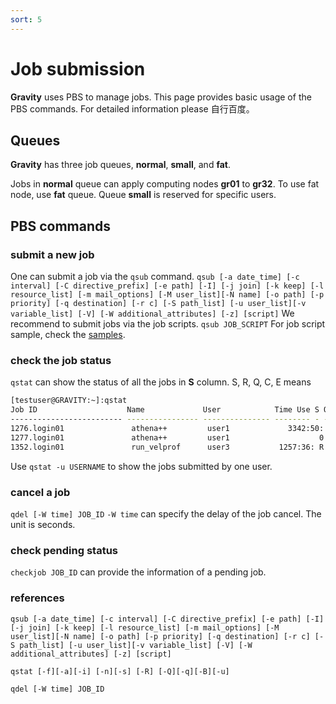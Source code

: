 ```yaml
---
sort: 5
---
```


# Job submission

**Gravity** uses PBS to manage jobs.
This page provides basic usage of the PBS commands.  For detailed information please 自行百度。

## Queues

**Gravity** has three job queues, **normal**, **small**, and **fat**.

Jobs in **normal** queue can apply computing nodes **gr01** to **gr32**.
To use fat node, use **fat** queue.
Queue **small** is reserved for specific users.

## PBS commands

### submit a new job

One can submit a job via the `qsub` command.
`qsub [-a date_time] [-c interval] [-C directive_prefix] [-e path] [-I] [-j join] [-k keep] [-l resource_list] [-m mail_options] [-M user_list][-N name] [-o path] [-p priority] [-q destination] [-r c] [-S path_list] [-u user_list][-v variable_list] [-V] [-W additional_attributes] [-z] [script]`
We recommend to submit jobs via the job scripts.
`qsub JOB_SCRIPT`
For job script sample, check the [samples](samples).

### check the job status
`qstat` can show the status of all the jobs in **S** column. 
S, R, Q, C, E means 
```bash
[testuser@GRAVITY:~]:qstat
Job ID                    Name             User            Time Use S Queue
------------------------- ---------------- --------------- -------- - -----
1276.login01               athena++         user1             3342:50: R small
1277.login01               athena++         user1                    0 Q small
1352.login01               run_velprof      user3           1257:36: R fat
```
Use `qstat -u USERNAME` to show the jobs submitted by one user.

### cancel a job
`qdel [-W time] JOB_ID`
`-W time` can specify the delay of the job cancel.  The unit is seconds.

### check pending status
`checkjob JOB_ID` can provide the information of a pending job.

### references

`qsub [-a date_time] [-c interval] [-C directive_prefix] [-e path] [-I] [-j join] [-k keep] [-l resource_list] [-m mail_options] [-M user_list][-N name] [-o path] [-p priority] [-q destination] [-r c] [-S path_list] [-u user_list][-v variable_list] [-V] [-W additional_attributes] [-z] [script]`

`qstat [-f][-a][-i] [-n][-s] [-R] [-Q][-q][-B][-u]`

`qdel [-W time] JOB_ID`




